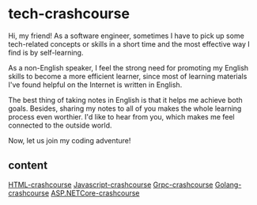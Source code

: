 # tech-crashcourse

Hi, my friend! As a software engineer, sometimes I have to pick up some tech-related concepts or skills in a short time and the most effective way I find is by self-learning. 

As a non-English speaker, I feel the strong need for promoting my English skills to become a more efficient learner, since most of learning materials I've found helpful on the Internet is written in English. 

The best thing of taking notes in English is that it helps me achieve both goals. Besides, sharing my notes to all of you makes the whole learning process even worthier. I'd like to hear from you, which makes me feel connected to the outside world.

Now, let us join my coding adventure!

## content

[HTML-crashcourse](./notes/HTML-crashcourse.md)
[Javascript-crashcourse](./notes/Javascript-crashcourse.md)
[Grpc-crashcourse](notes/Grpc-crashcourse.md)
[Golang-crashcourse](./notes/Golang-crashcourse.md)
[ASP.NETCore-crashcourse](notes/AspDotnetCore-crashcourse.md)

